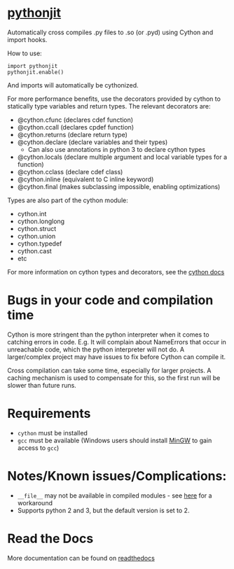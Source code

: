 [pythonjit](https://erose1337.github.io/pythonjit/)
==============

Automatically cross compiles .py files to .so (or .pyd) using Cython and import hooks.

How to use:

    import pythonjit
    pythonjit.enable()

And imports will automatically be cythonized.

For more performance benefits, use the decorators provided by cython to statically type variables and return types.
The relevant decorators are:

- @cython.cfunc (declares cdef function)
- @cython.ccall (declares cpdef function)
- @cython.returns (declare return type)
- @cython.declare (declare variables and their types)
    - Can also use annotations in python 3 to declare cython types
- @cython.locals (declare multiple argument and local variable types for a function)
- @cython.cclass (declare cdef class)
- @cython.inline (equivalent to C inline keyword)
- @cython.final (makes subclassing impossible, enabling optimizations)

Types are also part of the cython module:

- cython.int
- cython.longlong
- cython.struct
- cython.union
- cython.typedef
- cython.cast
- etc

For more information on cython types and decorators, see the [cython docs](http://docs.cython.org/en/latest/src/tutorial/pure.html#static-typing)

# Bugs in your code and compilation time

Cython is more stringent than the python interpreter when it comes to catching errors in code.
E.g. It will complain about NameErrors that occur in unreachable code, which the python interpreter will not do.
A larger/complex project may have issues to fix before Cython can compile it.

Cross compilation can take some time, especially for larger projects.
A caching mechanism is used to compensate for this, so the first run will be slower than future runs.

# Requirements

- `cython` must be installed
- `gcc` must be available (Windows users should install [MinGW](http://mingw.org) to gain access to `gcc`)

# Notes/Known issues/Complications:

- `__file__` may not be available in compiled modules - see [here](https://stackoverflow.com/questions/19225188/what-method-can-i-use-instead-of-file-in-python#comment65304373_19225368) for a workaround
- Supports python 2 and 3, but the default version is set to 2.

# Read the Docs

More documentation can be found on [readthedocs](https://pythonjit.readthedocs.io/en/latest/)
